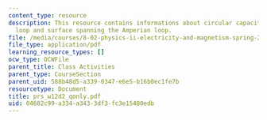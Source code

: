 ```yaml
---
content_type: resource
description: This resource contains informations about circular capacitor, Amperian
  loop and surface spanning the Amperian loop.
file: /media/courses/8-02-physics-ii-electricity-and-magnetism-spring-2007/04682c99a334a3433df3fc3e15480edb_prs_w12d2_qonly.pdf
file_type: application/pdf
learning_resource_types: []
ocw_type: OCWFile
parent_title: Class Activities
parent_type: CourseSection
parent_uid: 588b48d5-a339-0347-e6e5-b16b0ec1fe7b
resourcetype: Document
title: prs_w12d2_qonly.pdf
uid: 04682c99-a334-a343-3df3-fc3e15480edb
---
```

